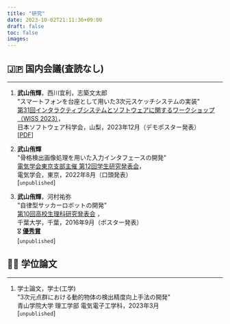 ```yaml
---
title: "研究"
date: 2023-10-02T21:11:36+09:00
draft: false
toc: false
images:
---
```


## 🇯🇵 国内会議(査読なし)
---

1. **武山侑輝**，西川宜利，志築文太郎  
"スマートフォンを台座として用いた3次元スケッチシステムの実装"   
[第31回インタラクティブシステムとソフトウェアに関するワークショップ（WISS 2023）](https://www.wiss.org/WISS2023/)，  
日本ソフトウェア科学会，山梨，2023年12月（デモポスター発表）  
[[PDF](https://www.iplab.cs.tsukuba.ac.jp/paper/poster/takeyama_wiss2023.pdf)]  


1. **武山侑輝**  
"骨格検出画像処理を用いた入力インタフェースの開発"  
[電気学会東京支部主催 第12回学生研究発表会](https://www.iee.jp/tokyo/20220826student/)，  
電気学会，東京，2022年8月（口頭発表）  
[`unpublished`]  

1. **武山侑輝**，河村祐弥  
"自律型サッカーロボットの開発"  
[第10回高校生理科研究発表会](https://www.cfs.chiba-u.jp/koudai-renkei/event/history/2016/houkoku28.html) ，  
千葉大学，千葉，2016年9月（ポスター発表）  
🎖 **[優秀賞](https://www.cfs.chiba-u.jp/koudai-renkei/event/history/2016/10jusyou.pdf)**  
[`unpublished`]

## 👨‍🎓 学位論文
---

1. 学士論文，学士(工学)  
"3次元点群における動的物体の検出精度向上手法の開発"  
青山学院大学 理工学部 電気電子工学科，2023年3月  
[`unpublished`]  


<br>
<br>
<br>
<br>
<br>
<br>
